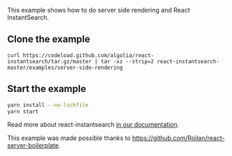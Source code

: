 This example shows how to do server side rendering and React InstantSearch.

## Clone the example

```
curl https://codeload.github.com/algolia/react-instantsearch/tar.gz/master | tar -xz --strip=2 react-instantsearch-master/examples/server-side-rendering
```

## Start the example

```sh
yarn install --no-lockfile
yarn start
```

Read more about react-instantsearch [in our documentation](https://community.algolia.com/react-instantsearch/).

This example was made possible thanks to https://github.com/Roilan/react-server-boilerplate.
